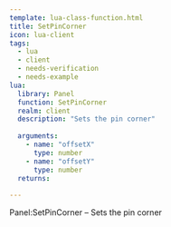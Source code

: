 ```yaml
---
template: lua-class-function.html
title: SetPinCorner
icon: lua-client
tags:
  - lua
  - client
  - needs-verification
  - needs-example
lua:
  library: Panel
  function: SetPinCorner
  realm: client
  description: "Sets the pin corner"
  
  arguments:
    - name: "offsetX"
      type: number
    - name: "offsetY"
      type: number
  returns:
    
---
```


<div class="lua__search__keywords">
Panel:SetPinCorner &#x2013; Sets the pin corner
</div>
